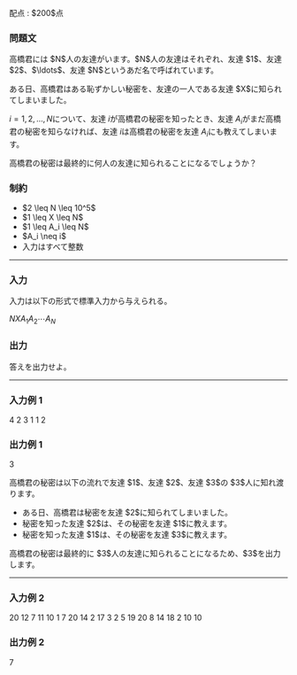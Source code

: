 
<div>

<span>

<span>

<p>
配点 : $200$点
</p>

<div>

<section>

### **問題文**

<p>
高橋君には $N$人の友達がいます。$N$人の友達はそれぞれ、友達 $1$、友達 $2$、$\ldots$、友達 $N$というあだ名で呼ばれています。
</p>

<p>
ある日、高橋君はある恥ずかしい秘密を、友達の一人である友達 $X$に知られてしまいました。

$i = 1, 2, \ldots, N$について、友達 $i$が高橋君の秘密を知ったとき、友達 $A_i$がまだ高橋君の秘密を知らなければ、友達 $i$は高橋君の秘密を友達 $A_i$にも教えてしまいます。
</p>

<p>
高橋君の秘密は最終的に何人の友達に知られることになるでしょうか？
</p>

</section>

</div>

<div>

<section>

### **制約**

<ul>

<li>
$2 \leq N \leq 10^5$
</li>

<li>
$1 \leq X \leq N$
</li>

<li>
$1 \leq A_i \leq N$
</li>

<li>
$A_i \neq i$
</li>

<li>
入力はすべて整数
</li>

</ul>

</section>

</div>

---

<div>

<div>

<section>

### **入力**

<p>
入力は以下の形式で標準入力から与えられる。
</p>

<div>

$N$$X$$A_1$$A_2$$\cdots$$A_N$
</div>

</section>

</div>

<div>

<section>

### **出力**

<p>
答えを出力せよ。
</p>

</section>

</div>

</div>

---

<div>

<section>

### **入力例 1**

<div>

4 2
3 1 1 2

</div>

</section>

</div>

<div>

<section>

### **出力例 1**

<div>

3

</div>

<p>
高橋君の秘密は以下の流れで友達 $1$、友達 $2$、友達 $3$の $3$人に知れ渡ります。
</p>

<ul>

<li>
ある日、高橋君は秘密を友達 $2$に知られてしまいました。
</li>

<li>
秘密を知った友達 $2$は、その秘密を友達 $1$に教えます。
</li>

<li>
秘密を知った友達 $1$は、その秘密を友達 $3$に教えます。
</li>

</ul>

<p>
高橋君の秘密は最終的に $3$人の友達に知られることになるため、$3$を出力します。
</p>

</section>

</div>

---

<div>

<section>

### **入力例 2**

<div>

20 12
7 11 10 1 7 20 14 2 17 3 2 5 19 20 8 14 18 2 10 10

</div>

</section>

</div>

<div>

<section>

### **出力例 2**

<div>

7

</div>

</section>

</div>

</span>

</span>

</div>
